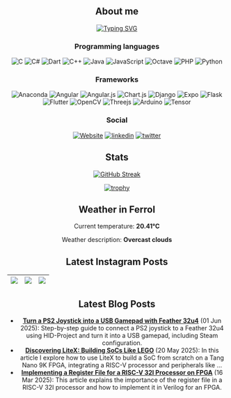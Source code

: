 <div align="center">
  
## About me
  
[![Typing SVG](https://readme-typing-svg.herokuapp.com?color=%2336BCF7&center=true&multiline=true&width=420&height=100&lines=Hi!+my+name+is+Fabian;I+am+mechatronics+engineer;from+Costa+Rica)](https://github.com/SantaCRC)

### Programming languages
  ![C](https://img.shields.io/badge/c-%2300599C.svg?style=for-the-badge&logo=c&logoColor=white)
  ![C#](https://img.shields.io/badge/c%23-%23239120.svg?style=for-the-badge&logo=c-sharp&logoColor=white)
![Dart](https://img.shields.io/badge/dart-%230175C2.svg?style=for-the-badge&logo=dart&logoColor=white)
![C++](https://img.shields.io/badge/c++-%2300599C.svg?style=for-the-badge&logo=c%2B%2B&logoColor=white)
![Java](https://img.shields.io/badge/java-%23ED8B00.svg?style=for-the-badge&logo=java&logoColor=white)
![JavaScript](https://img.shields.io/badge/javascript-%23323330.svg?style=for-the-badge&logo=javascript&logoColor=%23F7DF1E)
![Octave](https://img.shields.io/badge/OCTAVE-darkblue?style=for-the-badge&logo=octave&logoColor=fcd683)
  ![PHP](https://img.shields.io/badge/php-%23777BB4.svg?style=for-the-badge&logo=php&logoColor=white)
  ![Python](https://img.shields.io/badge/python-3670A0?style=for-the-badge&logo=python&logoColor=ffdd54)

  ### Frameworks
  ![Anaconda](https://img.shields.io/badge/Anaconda-%2344A833.svg?style=for-the-badge&logo=anaconda&logoColor=white)
  ![Angular](https://img.shields.io/badge/angular-%23DD0031.svg?style=for-the-badge&logo=angular&logoColor=white)
  ![Angular.js](https://img.shields.io/badge/angular.js-%23E23237.svg?style=for-the-badge&logo=angularjs&logoColor=white)
  ![Chart.js](https://img.shields.io/badge/chart.js-F5788D.svg?style=for-the-badge&logo=chart.js&logoColor=white)
  ![Django](https://img.shields.io/badge/django-%23092E20.svg?style=for-the-badge&logo=django&logoColor=white)
  ![Expo](https://img.shields.io/badge/expo-1C1E24?style=for-the-badge&logo=expo&logoColor=#D04A37)
  ![Flask](https://img.shields.io/badge/flask-%23000.svg?style=for-the-badge&logo=flask&logoColor=white)
![Flutter](https://img.shields.io/badge/Flutter-%2302569B.svg?style=for-the-badge&logo=Flutter&logoColor=white)
  ![OpenCV](https://img.shields.io/badge/opencv-%23white.svg?style=for-the-badge&logo=opencv&logoColor=white)
![Threejs](https://img.shields.io/badge/threejs-black?style=for-the-badge&logo=three.js&logoColor=white)
![Arduino](https://img.shields.io/badge/-Arduino-00979D?style=for-the-badge&logo=Arduino&logoColor=white)
  ![Tensor](https://img.shields.io/badge/TensorFlow-FF6F00?style=for-the-badge&logo=TensorFlow&logoColor=white)
  
  ### Social
  [![Website](https://img.shields.io/badge/website-000000?style=for-the-badge&logo=About.me&logoColor=white)](https://fabianalvarez.dev)
    [![linkedin](https://img.shields.io/badge/LinkedIn-0077B5?style=for-the-badge&logo=linkedin&logoColor=white)](https://www.linkedin.com/in/fabian-a-alvarez/)
   [![twitter](https://img.shields.io/badge/Twitter-1DA1F2?style=for-the-badge&logo=twitter&logoColor=white)](https://twitter.com/_SantaCRC_)

## Stats
[![GitHub Streak](http://github-readme-streak-stats.herokuapp.com?user=SantaCRC&theme=buefy-dark&hide_border=true&date_format=M%20j%5B%2C%20Y%5D&background=DD272700)](https://github.com/SantaCRC)
  
  [![trophy](https://github-profile-trophy.vercel.app/?username=santacrc&theme=discord&no-bg=true&no-frame=true&rank=SECRET,SSS,SS,S,AAA,AA,A,B,C&column=3)](https://github.com/SantaCRC)

## Weather in Ferrol

Current temperature: **20.41°C**

Weather description: **Overcast clouds**


## Latest Instagram Posts

 [![](https://scontent-iad3-1.cdninstagram.com/v/t51.75761-15/477027277_17864839659333196_5748038681958282218_n.jpg?stp=dst-jpg_e35_tt6&_nc_cat=108&ccb=1-7&_nc_sid=18de74&_nc_ohc=-24MOk1iUnIQ7kNvgGaGe97&_nc_oc=Adg41wdKnWqvXoSi23iiqJs9Ewf-OAfyyAYF2B4XUpp5RfS-zd2VX8eDzHrjhYjJgrQ&_nc_zt=23&_nc_ht=scontent-iad3-1.cdninstagram.com&edm=ANo9K5cEAAAA&_nc_gid=AGUeWLvuoirft_-WjcKqSwS&oh=00_AYCqHtrv8mRbFoD2iTyq7xdMYZg7QbW5DHMmBnM-3Ei33w&oe=67B44388)](https://www.instagram.com/p/DF20iQbNaka/) | [![](https://scontent-iad3-2.cdninstagram.com/v/t51.75761-15/476187601_17863825443333196_5514719155673675142_n.jpg?stp=dst-jpg_e35_tt6&_nc_cat=100&ccb=1-7&_nc_sid=18de74&_nc_ohc=qngec3xJ4CMQ7kNvgEwRfQR&_nc_oc=AdgOeeSjpzDJpMMwckuoqAQPIlN29hMFja7VTmMBdzaBqDhCTTbn07ATo13comAKB1Q&_nc_zt=23&_nc_ht=scontent-iad3-2.cdninstagram.com&edm=ANo9K5cEAAAA&_nc_gid=AGUeWLvuoirft_-WjcKqSwS&oh=00_AYCX74TZTMxbNkCzAKeSK0vcDKQz89KUFWNHYVOmtXw3qA&oe=67B44E73)](https://www.instagram.com/p/DFjHNQ8SbVh/) | [![](https://scontent-iad3-1.cdninstagram.com/v/t51.29350-15/469911920_455722270894834_9158446343427890949_n.jpg?stp=dst-jpg_e35_tt6&_nc_cat=110&ccb=1-7&_nc_sid=18de74&_nc_ohc=yHVwbVk1fTgQ7kNvgFICjzJ&_nc_oc=AdjWY4ibqxVyRli4EAByC3GKvhrCLPcJ-x4JLZqPasmBY196i4XrmAOLc1WE2tnrhBM&_nc_zt=23&_nc_ht=scontent-iad3-1.cdninstagram.com&edm=ANo9K5cEAAAA&_nc_gid=AGUeWLvuoirft_-WjcKqSwS&oh=00_AYC3uRu9n-AEvnqnR0e2o3IMQu85Pfp53KJgBQX2ujThqQ&oe=67B42DD1)](https://www.instagram.com/p/DEiJ2sbtTy-/) |
|--- | --- | --- |
## Latest Blog Posts

- **[Turn a PS2 Joystick into a USB Gamepad with Feather 32u4](http://fabianalvarez.dev/posts/feather-joystick/)** (01 Jun 2025): Step-by-step guide to connect a PS2 joystick to a Feather 32u4 using HID-Project and turn it into a USB gamepad, including Steam configuration.
- **[Discovering LiteX: Building SoCs Like LEGO](http://fabianalvarez.dev/posts/litex/first_steps/)** (20 May 2025): In this article I explore how to use LiteX to build a SoC from scratch on a Tang Nano 9K FPGA, integrating a RISC-V processor and peripherals like ...
- **[Implementing a Register File for a RISC-V 32I Processor on FPGA](http://fabianalvarez.dev/posts/riscvduino/banco_de_registros/)** (16 Mar 2025): This article explains the importance of the register file in a RISC-V 32I processor and how to implement it in Verilog for an FPGA.
